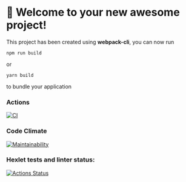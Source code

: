# 🚀 Welcome to your new awesome project!

This project has been created using **webpack-cli**, you can now run

```
npm run build
```

or

```
yarn build
```

to bundle your application
### Actions 
[![CI](https://github.com/Skeler667/frontend-project-11/actions/workflows/demo.yml/badge.svg?event=push)](https://github.com/Skeler667/frontend-project-11/actions/workflows/demo.yml)
### Code Climate
[![Maintainability](https://api.codeclimate.com/v1/badges/5df47e83973d08cba453/maintainability)](https://codeclimate.com/github/Skeler667/frontend-project-11/maintainability)
### Hexlet tests and linter status:
[![Actions Status](https://github.com/Skeler667/frontend-project-11/actions/workflows/hexlet-check/badge.svg)](https://github.com/Skeler667/frontend-project-11/actions)